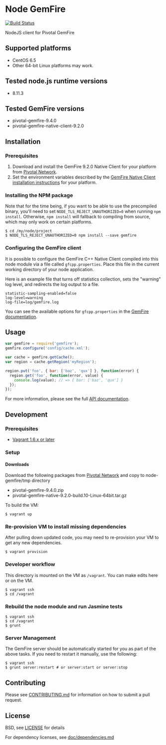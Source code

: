 Node GemFire
====================
[![Build Status](https://travis-ci.org/gemfire/node-gemfire.svg)](https://travis-ci.org/gemfire/node-gemfire)

NodeJS client for Pivotal GemFire

## Supported platforms

* CentOS 6.5
* Other 64-bit Linux platforms may work.

## Tested node.js runtime versions

* 8.11.3

## Tested GemFire versions

* pivotal-gemfire-9.4.0
* pivotal-gemfire-native-client-9.2.0

## Installation

### Prerequisites

1. Download and install the GemFire 9.2.0 Native Client for your platform from [Pivotal Network](https://network.pivotal.io/products/pivotal-gemfire).
2. Set the environment variables described by the [GemFire Native Client installation instructions](http://gemfire.docs.pivotal.io/latest/userguide/index.html#gemfire_nativeclient/introduction/install-overview.html) for your platform.

### Installing the NPM package

Note that for the time being, if you want to be able to use the precompiled binary, you'll need to set `NODE_TLS_REJECT_UNAUTHORIZED=0` when running `npm install`. Otherwise, `npm install` will fallback to compiling from source, which may only work on certain platforms.

```
$ cd /my/node/project
$ NODE_TLS_REJECT_UNAUTHORIZED=0 npm install --save gemfire
```

### Configuring the GemFire client

It is possible to configure the GemFire C++ Native Client compiled into this node module via a file called `gfcpp.properties`. Place this file in the current working directory of your node application.

Here is an example file that turns off statistics collection, sets the "warning" log level, and redirects the log output to a file.

```
statistic-sampling-enabled=false
log-level=warning
log-file=log/gemfire.log
```

You can see the available options for `gfcpp.properties` in the [GemFire documentation](http://gemfire.docs.pivotal.io/latest/userguide/gemfire_nativeclient/setting-properties/attributes-gfcpp.html).

## Usage

```javascript
var gemfire = require('gemfire');
gemfire.configure('config/cache.xml');

var cache = gemfire.getCache();
var region = cache.getRegion('myRegion');

region.put('foo', { bar: ['baz', 'qux'] }, function(error) { 
  region.get('foo', function(error, value) {
    console.log(value); // => { bar: ['baz', 'qux'] }
  });
});
```

For more information, please see the full [API documentation](doc/api.md).

## Development

### Prerequisites 

* [Vagrant 1.6.x or later](http://www.vagrantup.com/)

### Setup

#### Downloads

Download the following packages from [Pivotal Network](https://network.pivotal.io/products/pivotal-gemfire) and copy to node-gemfire/tmp directory

* pivotal-gemfire-9.4.0.zip
* pivotal-gemfire-native-9.2.0-build.10-Linux-64bit.tar.gz

To build the VM:

    $ vagrant up

### Re-provision VM to install missing dependencies

After pulling down updated code, you may need to re-provision your VM to get any new dependencies.

    $ vagrant provision

### Developer workflow

This directory is mounted on the VM as `/vagrant`. You can make edits here or on the VM.

    $ vagrant ssh
    $ cd /vagrant

### Rebuild the node module and run Jasmine tests

    $ vagrant ssh
    $ cd /vagrant
    $ grunt

### Server Management

The GemFire server should be automatically started for you as part of the above tasks. If you
need to restart it manually, use the following:

    $ vagrant ssh
    $ grunt server:restart # or server:start or server:stop

## Contributing

Please see [CONTRIBUTING.md](CONTRIBUTING.md) for information on how to submit a pull request.

## License

BSD, see [LICENSE](LICENSE) for details

For dependency licenses, see [doc/dependencies.md](doc/dependencies.md)

